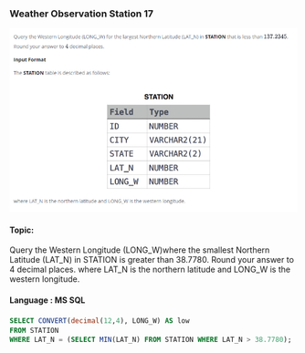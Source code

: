 ### Weather Observation Station 17

<img src="../PIc/37.png" alt="solution">


#### Topic:
Query the Western Longitude (LONG_W)where the smallest Northern Latitude (LAT_N) in STATION is greater than 38.7780. Round your answer to 4 decimal places.
where LAT_N is the northern latitude and LONG_W is the western longitude.



#### Language : MS SQL
```sql
SELECT CONVERT(decimal(12,4), LONG_W) AS low
FROM STATION
WHERE LAT_N = (SELECT MIN(LAT_N) FROM STATION WHERE LAT_N > 38.7780);
```
